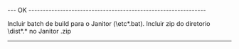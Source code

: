 
--- OK --------------------------------------------------------------


Incluir batch de build para o Janitor (\etc\*.bat).
Incluir zip do diretorio \dist\*.* no Janitor
    <app>.zip
  
---------------------------------------------------------------------
